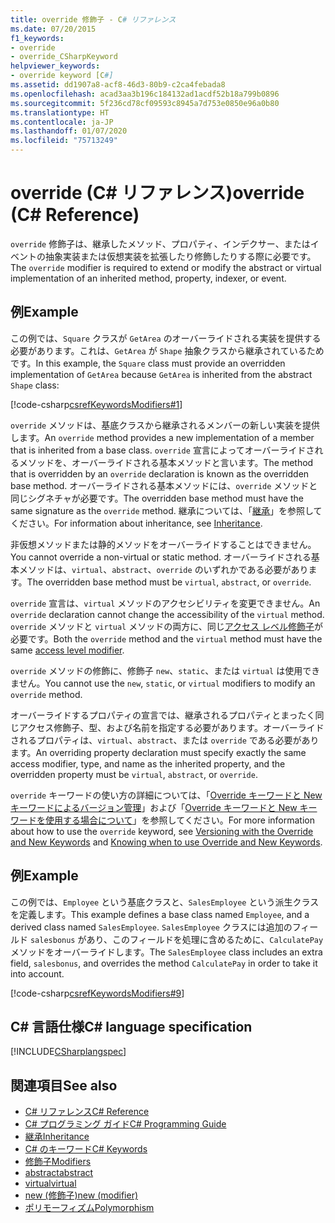 ```yaml
---
title: override 修飾子 - C# リファレンス
ms.date: 07/20/2015
f1_keywords:
- override
- override_CSharpKeyword
helpviewer_keywords:
- override keyword [C#]
ms.assetid: dd1907a8-acf8-46d3-80b9-c2ca4febada8
ms.openlocfilehash: acad3aa3b196c184132ad1acdf52b18a799b0896
ms.sourcegitcommit: 5f236cd78cf09593c8945a7d753e0850e96a0b80
ms.translationtype: HT
ms.contentlocale: ja-JP
ms.lasthandoff: 01/07/2020
ms.locfileid: "75713249"
---
```

# <a name="override-c-reference"></a><span data-ttu-id="6e7aa-102">override (C# リファレンス)</span><span class="sxs-lookup"><span data-stu-id="6e7aa-102">override (C# Reference)</span></span>

<span data-ttu-id="6e7aa-103">`override` 修飾子は、継承したメソッド、プロパティ、インデクサー、またはイベントの抽象実装または仮想実装を拡張したり修飾したりする際に必要です。</span><span class="sxs-lookup"><span data-stu-id="6e7aa-103">The `override` modifier is required to extend or modify the abstract or virtual implementation of an inherited method, property, indexer, or event.</span></span>

## <a name="example"></a><span data-ttu-id="6e7aa-104">例</span><span class="sxs-lookup"><span data-stu-id="6e7aa-104">Example</span></span>

<span data-ttu-id="6e7aa-105">この例では、`Square` クラスが `GetArea` のオーバーライドされる実装を提供する必要があります。これは、`GetArea` が `Shape` 抽象クラスから継承されているためです。</span><span class="sxs-lookup"><span data-stu-id="6e7aa-105">In this example, the `Square` class must provide an overridden implementation of `GetArea` because `GetArea` is inherited from the abstract `Shape` class:</span></span>

[!code-csharp[csrefKeywordsModifiers#1](~/samples/snippets/csharp/VS_Snippets_VBCSharp/csrefKeywordsModifiers/CS/csrefKeywordsModifiers.cs#1)]

<span data-ttu-id="6e7aa-106">`override` メソッドは、基底クラスから継承されるメンバーの新しい実装を提供します。</span><span class="sxs-lookup"><span data-stu-id="6e7aa-106">An `override` method provides a new implementation of a member that is inherited from a base class.</span></span> <span data-ttu-id="6e7aa-107">`override` 宣言によってオーバーライドされるメソッドを、オーバーライドされる基本メソッドと言います。</span><span class="sxs-lookup"><span data-stu-id="6e7aa-107">The method that is overridden by an `override` declaration is known as the overridden base method.</span></span> <span data-ttu-id="6e7aa-108">オーバーライドされる基本メソッドには、`override` メソッドと同じシグネチャが必要です。</span><span class="sxs-lookup"><span data-stu-id="6e7aa-108">The overridden base method must have the same signature as the `override` method.</span></span> <span data-ttu-id="6e7aa-109">継承については、「[継承](../../programming-guide/classes-and-structs/inheritance.md)」を参照してください。</span><span class="sxs-lookup"><span data-stu-id="6e7aa-109">For information about inheritance, see [Inheritance](../../programming-guide/classes-and-structs/inheritance.md).</span></span>

<span data-ttu-id="6e7aa-110">非仮想メソッドまたは静的メソッドをオーバーライドすることはできません。</span><span class="sxs-lookup"><span data-stu-id="6e7aa-110">You cannot override a non-virtual or static method.</span></span> <span data-ttu-id="6e7aa-111">オーバーライドされる基本メソッドは、`virtual`、`abstract`、`override` のいずれかである必要があります。</span><span class="sxs-lookup"><span data-stu-id="6e7aa-111">The overridden base method must be `virtual`, `abstract`, or `override`.</span></span>

<span data-ttu-id="6e7aa-112">`override` 宣言は、`virtual` メソッドのアクセシビリティを変更できません。</span><span class="sxs-lookup"><span data-stu-id="6e7aa-112">An `override` declaration cannot change the accessibility of the `virtual` method.</span></span> <span data-ttu-id="6e7aa-113">`override` メソッドと `virtual` メソッドの両方に、同じ[アクセス レベル修飾子](access-modifiers.md)が必要です。</span><span class="sxs-lookup"><span data-stu-id="6e7aa-113">Both the `override` method and the `virtual` method must have the same [access level modifier](access-modifiers.md).</span></span>

<span data-ttu-id="6e7aa-114">`override` メソッドの修飾に、修飾子 `new`、`static`、または `virtual` は使用できません。</span><span class="sxs-lookup"><span data-stu-id="6e7aa-114">You cannot use the `new`, `static`, or `virtual` modifiers to modify an `override` method.</span></span>

<span data-ttu-id="6e7aa-115">オーバーライドするプロパティの宣言では、継承されるプロパティとまったく同じアクセス修飾子、型、および名前を指定する必要があります。オーバーライドされるプロパティは、`virtual`、`abstract`、または `override` である必要があります。</span><span class="sxs-lookup"><span data-stu-id="6e7aa-115">An overriding property declaration must specify exactly the same access modifier, type, and name as the inherited property, and the overridden property must be `virtual`, `abstract`, or `override`.</span></span>

<span data-ttu-id="6e7aa-116">`override` キーワードの使い方の詳細については、「[Override キーワードと New キーワードによるバージョン管理](../../programming-guide/classes-and-structs/versioning-with-the-override-and-new-keywords.md)」および「[Override キーワードと New キーワードを使用する場合について](../../programming-guide/classes-and-structs/knowing-when-to-use-override-and-new-keywords.md)」を参照してください。</span><span class="sxs-lookup"><span data-stu-id="6e7aa-116">For more information about how to use the `override` keyword, see [Versioning with the Override and New Keywords](../../programming-guide/classes-and-structs/versioning-with-the-override-and-new-keywords.md) and [Knowing when to use Override and New Keywords](../../programming-guide/classes-and-structs/knowing-when-to-use-override-and-new-keywords.md).</span></span>

## <a name="example"></a><span data-ttu-id="6e7aa-117">例</span><span class="sxs-lookup"><span data-stu-id="6e7aa-117">Example</span></span>

<span data-ttu-id="6e7aa-118">この例では、`Employee` という基底クラスと、`SalesEmployee` という派生クラスを定義します。</span><span class="sxs-lookup"><span data-stu-id="6e7aa-118">This example defines a base class named `Employee`, and a derived class named `SalesEmployee`.</span></span> <span data-ttu-id="6e7aa-119">`SalesEmployee` クラスには追加のフィールド `salesbonus` があり、このフィールドを処理に含めるために、`CalculatePay` メソッドをオーバーライドします。</span><span class="sxs-lookup"><span data-stu-id="6e7aa-119">The `SalesEmployee` class includes an extra field, `salesbonus`, and overrides the method `CalculatePay` in order to take it into account.</span></span>

[!code-csharp[csrefKeywordsModifiers#9](~/samples/snippets/csharp/VS_Snippets_VBCSharp/csrefKeywordsModifiers/CS/csrefKeywordsModifiers.cs#9)]

## <a name="c-language-specification"></a><span data-ttu-id="6e7aa-120">C# 言語仕様</span><span class="sxs-lookup"><span data-stu-id="6e7aa-120">C# language specification</span></span>

[!INCLUDE[CSharplangspec](~/includes/csharplangspec-md.md)]

## <a name="see-also"></a><span data-ttu-id="6e7aa-121">関連項目</span><span class="sxs-lookup"><span data-stu-id="6e7aa-121">See also</span></span>

- [<span data-ttu-id="6e7aa-122">C# リファレンス</span><span class="sxs-lookup"><span data-stu-id="6e7aa-122">C# Reference</span></span>](../index.md)
- [<span data-ttu-id="6e7aa-123">C# プログラミング ガイド</span><span class="sxs-lookup"><span data-stu-id="6e7aa-123">C# Programming Guide</span></span>](../../programming-guide/index.md)
- [<span data-ttu-id="6e7aa-124">継承</span><span class="sxs-lookup"><span data-stu-id="6e7aa-124">Inheritance</span></span>](../../programming-guide/classes-and-structs/inheritance.md)
- [<span data-ttu-id="6e7aa-125">C# のキーワード</span><span class="sxs-lookup"><span data-stu-id="6e7aa-125">C# Keywords</span></span>](index.md)
- [<span data-ttu-id="6e7aa-126">修飾子</span><span class="sxs-lookup"><span data-stu-id="6e7aa-126">Modifiers</span></span>](index.md)
- [<span data-ttu-id="6e7aa-127">abstract</span><span class="sxs-lookup"><span data-stu-id="6e7aa-127">abstract</span></span>](abstract.md)
- [<span data-ttu-id="6e7aa-128">virtual</span><span class="sxs-lookup"><span data-stu-id="6e7aa-128">virtual</span></span>](virtual.md)
- [<span data-ttu-id="6e7aa-129">new (修飾子)</span><span class="sxs-lookup"><span data-stu-id="6e7aa-129">new (modifier)</span></span>](new-modifier.md)
- [<span data-ttu-id="6e7aa-130">ポリモーフィズム</span><span class="sxs-lookup"><span data-stu-id="6e7aa-130">Polymorphism</span></span>](../../programming-guide/classes-and-structs/polymorphism.md)
